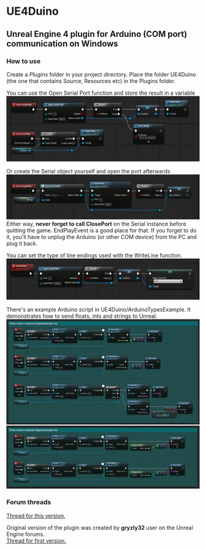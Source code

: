 # UE4Duino

## Unreal Engine 4 plugin for Arduino (COM port) communication on Windows

### How to use

Create a *Plugins* folder in your project directory. Place the folder UE4Duino (the one that contains Source, Resources etc) in the Plugins folder.

You can use the Open Serial Port function and store the result in a variable
![Example 1](UE4Duino/Example.jpg?raw=true "Example 1")

Or create the Serial object yourself and open the port afterwards
![Example 2](UE4Duino/Example2.jpg?raw=true "Example 2")
Either way, **never forget to call ClosePort** on the Serial instance before quitting the game. EndPlayEvent is a good place for that. If you forget to do it, you'll have to unplug the Arduino (or other COM device) from the PC and plug it back.

You can set the type of line endings used with the WriteLine function.
![Example 3](UE4Duino/Example3.JPG?raw=true "Example 3")

There's an example Arduino script in UE4Duino/ArduinoTypesExample. It demonstrates how to send floats, ints and strings to Unreal.
![Example 4](UE4Duino/Example4.JPG?raw=true "Example 4")
![Example 5](UE4Duino/Example5.JPG?raw=true "Example 5")

### Forum threads
[Thread for this version.](https://forums.unrealengine.com/showthread.php?148551-Free-Windows-only-UE4Duino-2-Arduino-(COM-port)-communication&p=728834#post728834)

Original version of the plugin was created by **gryzly32** user on the Unreal Engine forums.  
[Thread for first version.](https://forums.unrealengine.com/showthread.php?68643-UE4Duino-Arduino-to-UE4-plugin-Release!&highlight=ue4duino)
